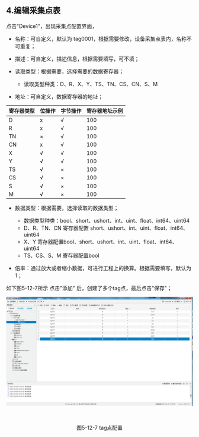 ## 4.编辑采集点表

点击"Device1"，出现采集点配置界面，

- 名称：可自定义，默认为  tag0001，根据需要修改，设备采集点表内，名称不可重复；
- 描述：可自定义，描述信息，根据需要填写，可不填；
- 读取类型：根据需要，选择需要的数据寄存器；
  
  - 读取类型种类：D、R、X、Y、TS、TN、CS、CN、S、M
- 地址：可自定义，数据寄存器的地址；

| 寄存器类型 | 位操作 | 字节操作 | 寄存器地址示例 |
| ---------- | ------ | -------- | -------------- |
| D          | x      | √        | 100            |
| R          | x      | √        | 100            |
| TN         | ×      | √        | 100            |
| CN         | x      | √        | 100            |
| X          | √      | √        | 100            |
| Y          | √      | √        | 100            |
| TS         | √      | ×        | 100            |
| CS         | √      | ×        | 100            |
| S          | √      | ×        | 100            |
| M          | √      | ×        | 100            |

- 数据类型：根据需要，选择读取的数据类型；

  - 数据类型种类：bool、short、ushort、int、uint、float、int64、uint64
  - D、R、TN、CN 寄存器配置 short、ushort、int、uint、float、int64、uint64
  - X、Y 寄存器配置bool、short、ushort、int、uint、float、int64、uint64
  - TS、CS、S、M 寄存器配置bool
- 倍率：通过放大或者缩小数据，可进行工程上的换算。根据需要填写，默认为1；


如下图5-12-7所示  点击"添加" 后，创建了多个tag点，最后点击"保存"；

![](assets/tag配置.png)

​					

<center>图5-12-7 tag点配置</center>
